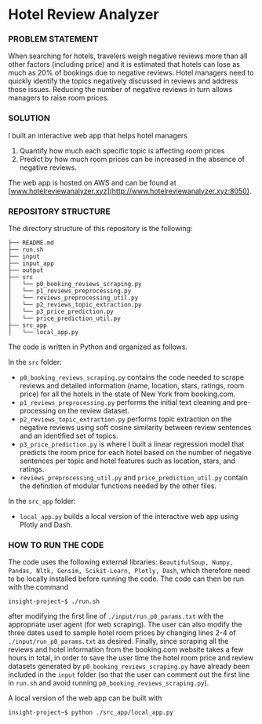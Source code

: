 # Hotel Review Analyzer  

### PROBLEM STATEMENT

When searching for hotels, travelers weigh negative reviews more than all other factors (including price) and it is estimated that hotels can lose as much as 20% of bookings due to negative reviews. Hotel managers need to quickly identify the topics negatively discussed in reviews and address those issues. Reducing the number of negative reviews in turn allows managers to raise room prices.  

### SOLUTION

I built an interactive web app that helps hotel managers  
1. Quantify how much each specific topic is affecting room prices
2. Predict by how much room prices can be increased in the absence of negative reviews.  

The web app is hosted on AWS and can be found at [www.hotelreviewanalyzer.xyz](http://www.hotelreviewanalyzer.xyz:8050).  

### REPOSITORY STRUCTURE

The directory structure of this repository is the following:

    ├── README.md
    ├── run.sh
    ├── input
    ├── input_app
    ├── output
    ├── src
    │   └── p0_booking_reviews_scraping.py
    │   └── p1_reviews_preprocessing.py
    │   └── reviews_preprocessing_util.py
    │   └── p2_reviews_topic_extraction.py
    │   └── p3_price_prediction.py
    │   └── price_prediction_util.py
    ├── src_app
    │   └── local_app.py

The code is written in Python and organized as follows.  

In the `src` folder:
- `p0_booking_reviews_scraping.py` contains the code needed to scrape reviews and detailed information (name, location, stars, ratings, room price) for all the hotels in the state of New York from booking.com.
- `p1_reviews_preprocessing.py` performs the initial text cleaning and pre-processing on the review dataset.
- `p2_reviews_topic_extraction.py` performs topic extraction on the negative reviews using soft cosine similarity between review sentences and an identified set of topics.
- `p3_price_prediction.py` is where I built a linear regression model that predicts the room price for each hotel based on the number of negative sentences per topic and hotel features such as location, stars, and ratings.
- `reviews_preprocessing_util.py` and `price_prediction_util.py` contain the definition of modular functions needed by the other files.  

In the `src_app` folder:
- `local_app.py` builds a local version of the interactive web app using Plotly and Dash. 

### HOW TO RUN THE CODE

The code uses the following external libraries: `BeautifulSoup, Numpy, Pandas, Nltk, Gensim, Scikit-Learn, Plotly, Dash`, which therefore need to be locally installed before running the code. The code can then be run with the command
``` 
insight-project~$ ./run.sh
```
after modifying the first line of `./input/run_p0_params.txt` with the appropriate user agent (for web scraping). The user can also modify the three dates used to sample hotel room prices by changing lines 2-4 of `./input/run_p0_params.txt` as desired. Finally, since scraping all the reviews and hotel information from the booking.com website takes a few hours in total, in order to save the user time the hotel room price and review datasets generated by `p0_booking_reviews_scraping.py` have already been included in the `input` folder (so that the user can comment out the first line in `run.sh` and avoid running `p0_booking_reviews_scraping.py`).
  
A local version of the web app can be built with  
```
insight-project~$ python ./src_app/local_app.py
``` 





